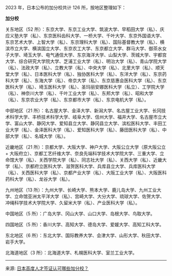 2023 年，日本公布的加分校共计 126 所，按地区整理如下：

**加分校**


关东地区（52 所）：东京大学、东京工业大学、筑波大学、早稻田大学（私）、庆应义塾大学（私）、东京医科齿科大学、一桥大学、千叶大学、东京外国语大学、东京艺术大学、上智大学（私）、东京理科大学（私）、国际基督教大学（私）、横滨市立大学、横滨国立大学、东京农工大学、东京都立大学、群马大学、御茶水女子大学、埼玉大学、电气通信大学、东京海洋大学、山梨大学、茨城大学、宇都宫大学、综合研究大学院大学、芝浦工业大学（私）、明治大学（私）、青山学院大学（私）、法政大学（私）、立教大学（私）、中央大学（私）、北里大学（私）、顺天堂大学（私）、日本医科大学（私）、独协医科大学（私）、东洋大学（私）、东京药科大学（私）、东海大学（私）、帝京大学（私）、东京慈惠会医科大学（私）、东京医科大学（私）、埼玉医科大学（私）、圣玛丽安娜医科大学（私立）、工学院大学（私）、神奈川大学（私）、千叶工业大学（私）、东邦大学（私）、昭和大学（私）、东京农业大学（私）、东京都市大学（私）、东京电机大学（私）。

  

中部地区（21 所）：名古屋大学、金泽大学、新潟大学、名古屋工业大学、长冈技术科学大学、丰桥技术科学大学、岐阜大学、信州大学、福井大学、名古屋市立大学、富山大学、静冈大学、爱知县立大学、静冈县立大学、滨松医科大学、丰田工业大学（私）、金泽医科大学（私）、爱知医科大学（私）、藤田医科大学（私）、中部大学（私）、名城大学（私）。

  

近畿地区（21 所）：京都大学、大阪大学、神户大学、大阪公立大学（原大阪公立 + 大阪府立）、京都工艺纤维大学、奈良先端科学技术大学院大学、三重大学、立命馆大学（私）、关西学院大学（私）、同志社大学（私）、关西大学（私）、近畿大学（私）、京都府立医科大学、滋贺医科大学、兵库县立大学、兵库医科大学（私）、关西医科大学（私）、京都产业大学（私）、大阪工业大学（私）、大阪医科药科大学（私）、龙谷大学（私）。

  

九州地区（13 所）：九州大学、长崎大学、熊本大学、鹿儿岛大学、九州工业大学、立命馆亚洲太平洋大学（私）、宫崎大学、大分大学、琉球大学、佐贺大学、冲绳科学技术大学院大学、久留米大学（私）、产业医科大学（私）。



中国地区（5 所）：广岛大学、冈山大学、山口大学、岛根大学、鸟取大学。

  

四国地区（5 所）：香川大学、高知大学、德岛大学、爱媛大学、高知工科大学。

  

东北地区（6 所）：东北大学、国际教养大学、会津大学、山形大学、秋田大学、岩手大学。

  

北海道地区（3 所）：北海道大学、札幌医科大学、室兰工业大学。



---
来源: [日本高度人才签证认可哪些加分校？](https://mp.weixin.qq.com/s?__biz=Mzk0NTI3MzczOA==&mid=2247487668&idx=1&sn=ae72023dc583eb8ce0f26bd57d5b0ff8&chksm=c2fbbd5517a34b30ae94d9ae2a8565c7b75fc9824a8f07393bcf990fd65ee0781cebcc5e5fc7#rd)



